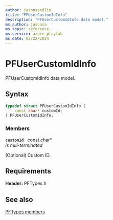 ```yaml
---
author: jasonsandlin
title: "PFUserCustomIdInfo"
description: "PFUserCustomIdInfo data model."
ms.author: jasonsa
ms.topic: reference
ms.service: azure-playfab
ms.date: 02/22/2024
---
```


# PFUserCustomIdInfo  

PFUserCustomIdInfo data model.  

## Syntax  
  
```cpp
typedef struct PFUserCustomIdInfo {  
    const char* customId;  
} PFUserCustomIdInfo;  
```
  
### Members  
  
**`customId`** &nbsp; const char*  
*is null-terminated*  
  
(Optional) Custom ID.
  
  
## Requirements  
  
**Header:** PFTypes.h
  
## See also  
[PFTypes members](../pftypes_members.md)  

  
  

